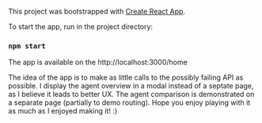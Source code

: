 This project was bootstrapped with [Create React App](https://github.com/facebook/create-react-app).

To start the app, run in the project directory:

### `npm start`


The app is available on the http://localhost:3000/home

The idea of the app is to make as little calls to the possibly failing API as possible.
I display the agent overview in a modal instead of a septate page, as I believe it leads to better UX.
The agent comparison is demonstrated on a separate page (partially to demo routing).
Hope you enjoy playing with it as much as I enjoyed making it! :)


